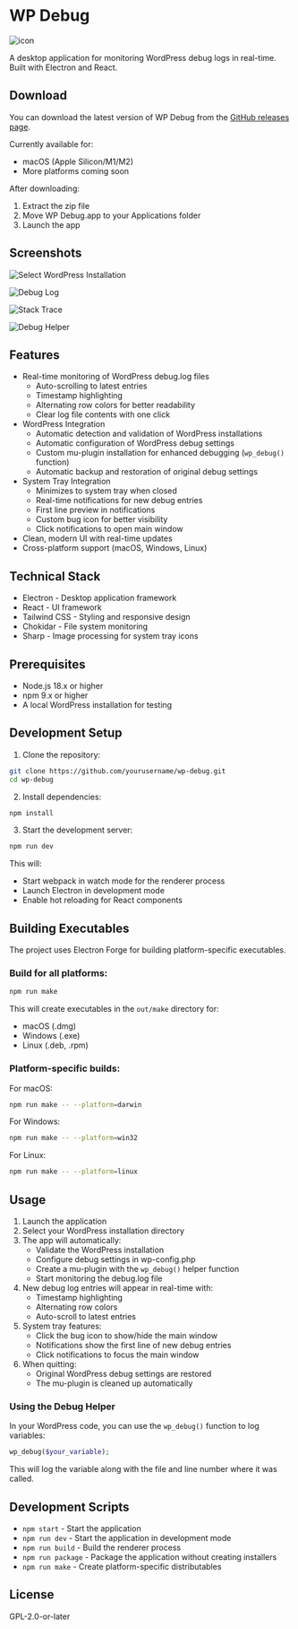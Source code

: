 # WP Debug

![icon](screenshots/icon.png)

A desktop application for monitoring WordPress debug logs in real-time. Built with Electron and React.

## Download

You can download the latest version of WP Debug from the [GitHub releases page](https://github.com/jonathanbossenger/wp-debug/releases).

Currently available for:
- macOS (Apple Silicon/M1/M2)
- More platforms coming soon

After downloading:
1. Extract the zip file
2. Move WP Debug.app to your Applications folder
3. Launch the app

## Screenshots

![Select WordPress Installation](screenshots/select.png)

![Debug Log](screenshots/debug.png)

![Stack Trace](screenshots/stack-trace.png)

![Debug Helper](screenshots/wp_debug_function.png)

## Features

- Real-time monitoring of WordPress debug.log files
  - Auto-scrolling to latest entries
  - Timestamp highlighting
  - Alternating row colors for better readability
  - Clear log file contents with one click
- WordPress Integration
  - Automatic detection and validation of WordPress installations
  - Automatic configuration of WordPress debug settings
  - Custom mu-plugin installation for enhanced debugging (`wp_debug()` function)
  - Automatic backup and restoration of original debug settings
- System Tray Integration
  - Minimizes to system tray when closed
  - Real-time notifications for new debug entries
  - First line preview in notifications
  - Custom bug icon for better visibility
  - Click notifications to open main window
- Clean, modern UI with real-time updates
- Cross-platform support (macOS, Windows, Linux)

## Technical Stack

- Electron - Desktop application framework
- React - UI framework
- Tailwind CSS - Styling and responsive design
- Chokidar - File system monitoring
- Sharp - Image processing for system tray icons

## Prerequisites

- Node.js 18.x or higher
- npm 9.x or higher
- A local WordPress installation for testing

## Development Setup

1. Clone the repository:
```bash
git clone https://github.com/yourusername/wp-debug.git
cd wp-debug
```

2. Install dependencies:
```bash
npm install
```

3. Start the development server:
```bash
npm run dev
```

This will:
- Start webpack in watch mode for the renderer process
- Launch Electron in development mode
- Enable hot reloading for React components

## Building Executables

The project uses Electron Forge for building platform-specific executables.

### Build for all platforms:
```bash
npm run make
```

This will create executables in the `out/make` directory for:
- macOS (.dmg)
- Windows (.exe)
- Linux (.deb, .rpm)

### Platform-specific builds:

For macOS:
```bash
npm run make -- --platform=darwin
```

For Windows:
```bash
npm run make -- --platform=win32
```

For Linux:
```bash
npm run make -- --platform=linux
```

## Usage

1. Launch the application
2. Select your WordPress installation directory
3. The app will automatically:
   - Validate the WordPress installation
   - Configure debug settings in wp-config.php
   - Create a mu-plugin with the `wp_debug()` helper function
   - Start monitoring the debug.log file
4. New debug log entries will appear in real-time with:
   - Timestamp highlighting
   - Alternating row colors
   - Auto-scroll to latest entries
5. System tray features:
   - Click the bug icon to show/hide the main window
   - Notifications show the first line of new debug entries
   - Click notifications to focus the main window
6. When quitting:
   - Original WordPress debug settings are restored
   - The mu-plugin is cleaned up automatically

### Using the Debug Helper

In your WordPress code, you can use the `wp_debug()` function to log variables:

```php
wp_debug($your_variable);
```

This will log the variable along with the file and line number where it was called.

## Development Scripts

- `npm start` - Start the application
- `npm run dev` - Start the application in development mode
- `npm run build` - Build the renderer process
- `npm run package` - Package the application without creating installers
- `npm run make` - Create platform-specific distributables

## License

GPL-2.0-or-later 
